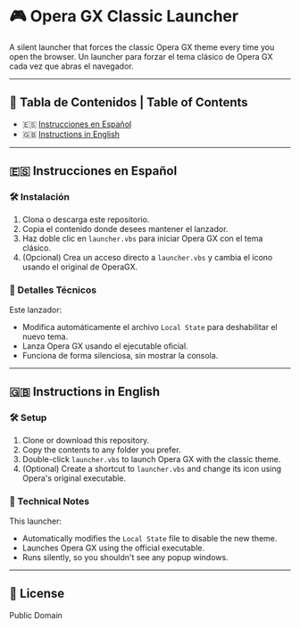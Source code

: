 # 🎮 Opera GX Classic Launcher

A silent launcher that forces the classic Opera GX theme every time you open the browser.
Un launcher para forzar el tema clásico de Opera GX cada vez que abras el navegador.  

---

## 📖 Tabla de Contenidos | Table of Contents

- 🇪🇸 [Instrucciones en Español](#-instrucciones-en-español)
- 🇬🇧 [Instructions in English](#-instructions-in-english)

---

## 🇪🇸 Instrucciones en Español

### 🛠️ Instalación

1. Clona o descarga este repositorio.
2. Copia el contenido donde desees mantener el lanzador.
3. Haz doble clic en `launcher.vbs` para iniciar Opera GX con el tema clásico.
4. (Opcional) Crea un acceso directo a `launcher.vbs` y cambia el ícono usando el original de OperaGX.

### 📌 Detalles Técnicos

Este lanzador:
- Modifica automáticamente el archivo `Local State` para deshabilitar el nuevo tema.
- Lanza Opera GX usando el ejecutable oficial.
- Funciona de forma silenciosa, sin mostrar la consola.

---

## 🇬🇧 Instructions in English

### 🛠️ Setup

1. Clone or download this repository.
2. Copy the contents to any folder you prefer.
3. Double-click `launcher.vbs` to launch Opera GX with the classic theme.
4. (Optional) Create a shortcut to `launcher.vbs` and change its icon using Opera's original executable.

### 📌 Technical Notes

This launcher:
- Automatically modifies the `Local State` file to disable the new theme.
- Launches Opera GX using the official executable.
- Runs silently, so you shouldn't see any popup windows.

---

## 📄 License
Public Domain